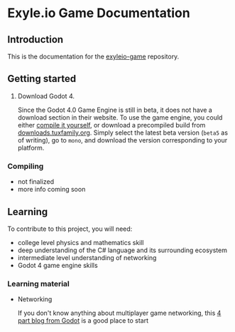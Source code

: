 # Exyle.io Game Documentation

## Introduction

This is the documentation for the
[exyleio-game](https://github.com/exyleio/exyleio-game)
repository.

## Getting started

1.  Download Godot 4.

    Since the Godot 4.0 Game Engine is still in beta, it does not have a
    download section in their website. To use the game engine, you could either
    [compile it
    yourself](https://docs.godotengine.org/en/latest/development/compiling),
    or download a precompiled build from
    [downloads.tuxfamily.org](https://downloads.tuxfamily.org/godotengine/4.0).
    Simply select the latest beta version (`beta5` as of writing), go to `mono`,
    and download the version corresponding to your platform.

### Compiling

- not finalized
- more info coming soon

## Learning

To contribute to this project, you will need:

- college level physics and mathematics skill
- deep understanding of the C# language and its surrounding ecosystem
- intermediate level understanding of networking
- Godot 4 game engine skills

### Learning material

- Networking

  If you don't know anything about multiplayer game networking, this
  [4 part blog from
  Godot](https://godotengine.org/article/multiplayer-changes-godot-4-0-report-1)
  is a good place to start
